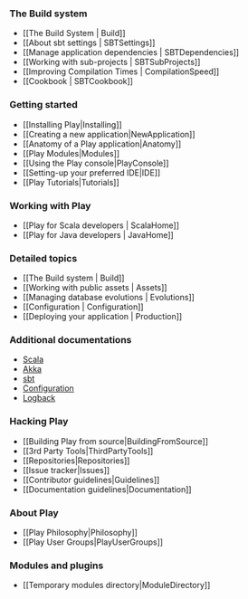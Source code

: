 <!--- Copyright (C) 2009-2013 Typesafe Inc. <http://www.typesafe.com> -->
### The Build system

- [[The Build System | Build]]
- [[About sbt settings | SBTSettings]]
- [[Manage application dependencies | SBTDependencies]]
- [[Working with sub-projects | SBTSubProjects]]
- [[Improving Compilation Times | CompilationSpeed]]
- [[Cookbook | SBTCookbook]]

### Getting started

- [[Installing Play|Installing]]
- [[Creating a new application|NewApplication]]
- [[Anatomy of a Play application|Anatomy]]
- [[Play Modules|Modules]]
- [[Using the Play console|PlayConsole]]
- [[Setting-up your preferred IDE|IDE]]
- [[Play Tutorials|Tutorials]]

### Working with Play 
- [[Play for Scala developers | ScalaHome]]
- [[Play for Java developers | JavaHome]]

### Detailed topics

- [[The Build system | Build]]
- [[Working with public assets | Assets]]
- [[Managing database evolutions | Evolutions]]
- [[Configuration | Configuration]]
- [[Deploying your application | Production]]

### Additional documentations

- [Scala](http://docs.scala-lang.org/)
- [Akka](http://akka.io/docs/)
- [sbt](http://www.scala-sbt.org)
- [Configuration](https://github.com/typesafehub/config)
- [Logback](http://logback.qos.ch/documentation.html)

### Hacking Play

- [[Building Play from source|BuildingFromSource]]
- [[3rd Party Tools|ThirdPartyTools]]
- [[Repositories|Repositories]]
- [[Issue tracker|Issues]]
- [[Contributor guidelines|Guidelines]]
- [[Documentation guidelines|Documentation]]

### About Play

- [[Play Philosophy|Philosophy]]
- [[Play User Groups|PlayUserGroups]]

### Modules and plugins

- [[Temporary modules directory|ModuleDirectory]]

